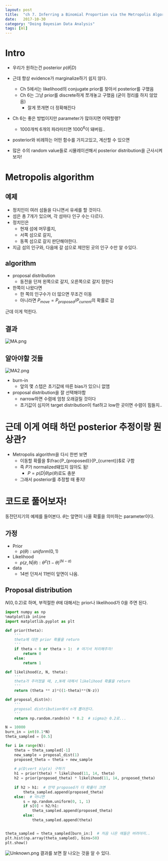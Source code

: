 ```yaml
---
layout: post
title:  "ch 7. Inferring a Binomial Proportion via the Metropolis Algorithm"
date:   2017-10-30 
category: "Doing Bayesian Data Analysis"
tags: [ml]
---
```

# Intro

* 우리가 원하는건 posterior $p(\theta \vert  D)$
* 근데 항상 evidence가 marginalize하기 쉽지 않다.
  * Ch 5에서는 likelihood의 conjugate prior를 찾아서 posterior를 구했음
  * Ch 6는 그냥 prior를 discrete하게 쪼개놓고 구했음 (굳이 정리를 하지 않았음)
    * 잘게 쪼개면 더 정확해진다
* Ch 6는 좋은 방법이지만 parameter가 많아지면 어떡할랭?
  * 1000개씩 6개의 파라미터면 $1000^6$이 돼버림..

* posterior와 비례하는 어떤 함수를 가지고있고, 계산할 수 있으면
* 많은 수의 random value들로 시뮬레이션해서 posterior distribution을 근사시켜보자!

# Metropolis algorithm

## 예제

* 정치인이 여러 섬들을 다니면서 유세를 할 것이다.
* 섬은 총 7개가 있으며, 각 섬마다 인구 수는 다르다.
* 정치인은 
  * 현재 섬에 머무를지, 
  * 서쪽 섬으로 갈지,
  * 동쪽 섬으로 갈지 판단해야한다.
* 지금 섬의 인구와, 다음에 갈 섬으로 제안된 곳의 인구 수만 알 수있다.

## algorithm
* proposal distribution
  * 동전을 던져 왼쪽으로 갈지, 오른쪽으로 갈지 정한다
* 한쪽이 나왔다면
  * 한 쪽의 인구수가 더 많으면 무조건 이동
  * 아니라면 $P_{move} = P_{proposed} / P_{current}$의 확률로 감
  
근데 이게 먹힌다.

## 결과
![MA.png](/resources/CF66E638C34BC3CBC97948A3A670D976.png)

## 알아야할 것들
![MA2.png](/resources/C15C8F33962715C439462C63854150E8.png)
* burn-in 
  * 앞의 몇 스텝은 초기값에 따른 bias가 있으니 없앰
* proposal distribution을 잘 선택해야함
  * narrow하면 수렴에 엄청 오래걸릴 것이다
  * 초기값이 심지어 target distribution이 flat하고 low한 곳이면 수렴이 힘들지..

# 근데 이게 여태 하던 posterior 추정이랑 뭔 상관?
* Metropolis algorithm을 다시 한번 보면
  * 이동할 확률을 $\frac{P_{proposed}}{P_{current}}$로 구함
  * 즉 $P$가 normalized돼있지 않아도 됨!
    * $P = p(D\vert \theta)p(\theta)$로도 충분
  * 그래서 posterior를 추정할 때 좋지!

# 코드로 풀어보자!

동전던지기의 예제를 들어본다. $\theta$는 앞면이 나올 확률을 의미하는 parameter이다.

## 가정

* Prior
  * $p(\theta): uniform(0,1)$
* Likelihood 
  * $p(z,N\vert \theta): \theta^{z}(1-\theta)^{(N-a)}$
* data
  * 14번 던져서 11번이 앞면이 나옴.
  
## Proposal distribution

$N(0, 0.2)$로 하며, 부적절한 $\theta$에 대해서는 prior나 likelihood가 0을 주면 된다.

```python
import numpy as np
%matplotlib inline
import matplotlib.pyplot as plt

def prior(theta):
    '''
    theta에 대한 prior 확률을 return
    '''
    if theta < 0 or theta > 1:  # 여기서 처리해주자!
        return 0
    else:
        return 1

def likelihood(z, N, theta):
    '''
    theta가 주어졌을 때, z,N에 대해서 likelihood 확률을 return
    '''
    return (theta ** z)*((1-theta)**(N-z))

def proposal_dist(n):
    '''
    proposal distribution에서 n개 뽑아온다.
    '''
    return np.random.randn(n) * 0.2  # sigma는 0.2로...
```

```python
N = 10000
burn_in = int(0.1*N)
theta_sampled = [0.5]

for i in range(N):
    theta = theta_sampled[-1]
    new_sample = proposal_dist(1)    
    proposed_theta = theta + new_sample
    
    # p(D\vert ∂)p(∂) 구하기
    h1 = prior(theta) * likelihood(11, 14, theta)
    h2 = prior(proposed_theta) * likelihood(11, 14, proposed_theta)
    
    if h2 > h1:  # 만약 proposed가 더 확률이 크면
        theta_sampled.append(proposed_theta)
    else:  # 아니면
        s = np.random.uniform(0, 1, 1)
        if s[0] < h2/h1:
            theta_sampled.append(proposed_theta)
        else:
            theta_sampled.append(theta)


theta_sampled = theta_sampled[burn_in:]  # 처음 나온 애들은 버려야지..
plt.hist(np.array(theta_sampled), bins=50)
plt.show()
```

![Unknown.png](/resources/A9E4D0A0D3DE9945C57BE86BDBEB20BA.png)
결과를 보면 잘 나오는 것을 알 수 있다. 